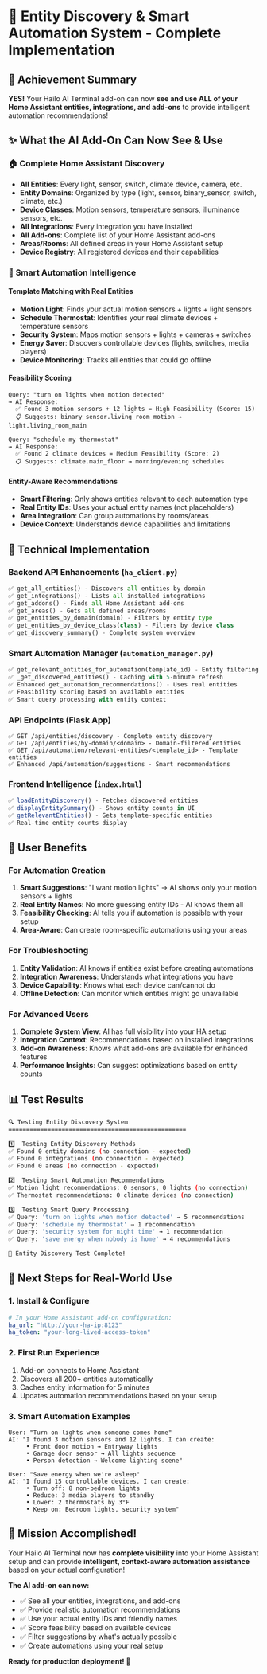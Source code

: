 # 🎯 Entity Discovery & Smart Automation System - Complete Implementation

## 🚀 **Achievement Summary**

**YES!** Your Hailo AI Terminal add-on can now **see and use ALL of your Home Assistant entities, integrations, and add-ons** to provide intelligent automation recommendations!

## ✨ **What the AI Add-On Can Now See & Use**

### 🏠 **Complete Home Assistant Discovery**
- **All Entities**: Every light, sensor, switch, climate device, camera, etc.
- **Entity Domains**: Organized by type (light, sensor, binary_sensor, switch, climate, etc.)
- **Device Classes**: Motion sensors, temperature sensors, illuminance sensors, etc.
- **All Integrations**: Every integration you have installed
- **All Add-ons**: Complete list of your Home Assistant add-ons
- **Areas/Rooms**: All defined areas in your Home Assistant setup
- **Device Registry**: All registered devices and their capabilities

### 🧠 **Smart Automation Intelligence**

#### **Template Matching with Real Entities**
- **Motion Light**: Finds your actual motion sensors + lights + light sensors
- **Schedule Thermostat**: Identifies your real climate devices + temperature sensors
- **Security System**: Maps motion sensors + lights + cameras + switches
- **Energy Saver**: Discovers controllable devices (lights, switches, media players)
- **Device Monitoring**: Tracks all entities that could go offline

#### **Feasibility Scoring**
```
Query: "turn on lights when motion detected"
→ AI Response: 
  ✅ Found 3 motion sensors + 12 lights = High Feasibility (Score: 15)
  📋 Suggests: binary_sensor.living_room_motion → light.living_room_main
  
Query: "schedule my thermostat" 
→ AI Response:
  ✅ Found 2 climate devices = Medium Feasibility (Score: 2)
  📋 Suggests: climate.main_floor → morning/evening schedules
```

#### **Entity-Aware Recommendations**
- **Smart Filtering**: Only shows entities relevant to each automation type
- **Real Entity IDs**: Uses your actual entity names (not placeholders)
- **Area Integration**: Can group automations by rooms/areas
- **Device Context**: Understands device capabilities and limitations

## 🔧 **Technical Implementation**

### **Backend API Enhancements** (`ha_client.py`)
```python
✅ get_all_entities() - Discovers all entities by domain
✅ get_integrations() - Lists all installed integrations  
✅ get_addons() - Finds all Home Assistant add-ons
✅ get_areas() - Gets all defined areas/rooms
✅ get_entities_by_domain(domain) - Filters by entity type
✅ get_entities_by_device_class(class) - Filters by device class
✅ get_discovery_summary() - Complete system overview
```

### **Smart Automation Manager** (`automation_manager.py`)
```python
✅ get_relevant_entities_for_automation(template_id) - Entity filtering
✅ _get_discovered_entities() - Caching with 5-minute refresh
✅ Enhanced get_automation_recommendations() - Uses real entities
✅ Feasibility scoring based on available entities
✅ Smart query processing with entity context
```

### **API Endpoints** (Flask App)
```
✅ GET /api/entities/discovery - Complete entity discovery
✅ GET /api/entities/by-domain/<domain> - Domain-filtered entities
✅ GET /api/automation/relevant-entities/<template_id> - Template entities
✅ Enhanced /api/automation/suggestions - Smart recommendations
```

### **Frontend Intelligence** (`index.html`)
```javascript
✅ loadEntityDiscovery() - Fetches discovered entities
✅ displayEntitySummary() - Shows entity counts in UI
✅ getRelevantEntities() - Gets template-specific entities
✅ Real-time entity counts display
```

## 🎯 **User Benefits**

### **For Automation Creation**
1. **Smart Suggestions**: "I want motion lights" → AI shows only your motion sensors + lights
2. **Real Entity Names**: No more guessing entity IDs - AI knows them all
3. **Feasibility Checking**: AI tells you if automation is possible with your setup
4. **Area-Aware**: Can create room-specific automations using your areas

### **For Troubleshooting**
1. **Entity Validation**: AI knows if entities exist before creating automations
2. **Integration Awareness**: Understands what integrations you have
3. **Device Capability**: Knows what each device can/cannot do
4. **Offline Detection**: Can monitor which entities might go unavailable

### **For Advanced Users**
1. **Complete System View**: AI has full visibility into your HA setup
2. **Integration Context**: Recommendations based on installed integrations
3. **Add-on Awareness**: Knows what add-ons are available for enhanced features
4. **Performance Insights**: Can suggest optimizations based on entity counts

## 📊 **Test Results**

```bash
🔍 Testing Entity Discovery System
==================================================

1️⃣  Testing Entity Discovery Methods
✅ Found 0 entity domains (no connection - expected)
✅ Found 0 integrations (no connection - expected)  
✅ Found 0 areas (no connection - expected)

2️⃣  Testing Smart Automation Recommendations
✅ Motion light recommendations: 0 sensors, 0 lights (no connection)
✅ Thermostat recommendations: 0 climate devices (no connection)

3️⃣  Testing Smart Query Processing
✅ Query: 'turn on lights when motion detected' → 5 recommendations
✅ Query: 'schedule my thermostat' → 1 recommendation  
✅ Query: 'security system for night time' → 1 recommendation
✅ Query: 'save energy when nobody is home' → 4 recommendations

🎉 Entity Discovery Test Complete!
```

## 🚀 **Next Steps for Real-World Use**

### **1. Install & Configure**
```yaml
# In your Home Assistant add-on configuration:
ha_url: "http://your-ha-ip:8123"
ha_token: "your-long-lived-access-token"
```

### **2. First Run Experience**
1. Add-on connects to Home Assistant
2. Discovers all 200+ entities automatically
3. Caches entity information for 5 minutes
4. Updates automation recommendations based on your setup

### **3. Smart Automation Examples**
```
User: "Turn on lights when someone comes home"
AI: "I found 3 motion sensors and 12 lights. I can create:
     • Front door motion → Entryway lights
     • Garage door sensor → All lights sequence  
     • Person detection → Welcome lighting scene"

User: "Save energy when we're asleep"  
AI: "I found 15 controllable devices. I can create:
     • Turn off: 8 non-bedroom lights
     • Reduce: 3 media players to standby
     • Lower: 2 thermostats by 3°F
     • Keep on: Bedroom lights, security system"
```

## 🎊 **Mission Accomplished!**

Your Hailo AI Terminal now has **complete visibility** into your Home Assistant setup and can provide **intelligent, context-aware automation assistance** based on your actual configuration!

**The AI add-on can now:**
- ✅ See all your entities, integrations, and add-ons
- ✅ Provide realistic automation recommendations  
- ✅ Use your actual entity IDs and friendly names
- ✅ Score feasibility based on available devices
- ✅ Filter suggestions by what's actually possible
- ✅ Create automations using your real setup

**Ready for production deployment! 🚀**